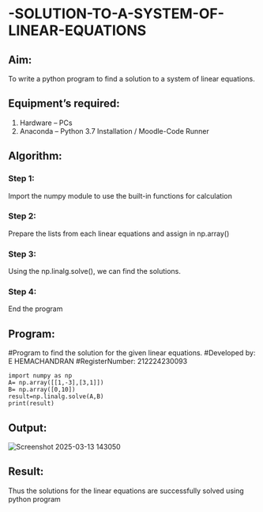 # -SOLUTION-TO-A-SYSTEM-OF-LINEAR-EQUATIONS
## Aim:
To write a python program to find a solution to a system of linear equations.
## Equipment’s required:
1. 	Hardware – PCs
2. 	Anaconda – Python 3.7 Installation / Moodle-Code Runner
## Algorithm:
### Step 1: 
Import the numpy module to use the built-in functions for calculation
### Step 2: 
Prepare the lists from each linear equations and assign in np.array()
### Step 3: 
Using the np.linalg.solve(), we can find the solutions.
### Step 4: 
End the program
## Program:
#Program to find the solution for the given linear equations.
#Developed by: E HEMACHANDRAN
#RegisterNumber: 212224230093
```
import numpy as np
A= np.array([[1,-3],[3,1]])
B= np.array([0,10])
result=np.linalg.solve(A,B)
print(result)

```

## Output:
![Screenshot 2025-03-13 143050](https://github.com/user-attachments/assets/847cb2c0-7b17-4dc0-8006-aa81a85bd2eb)

## Result: 
Thus the solutions for the linear equations are successfully solved using python program

